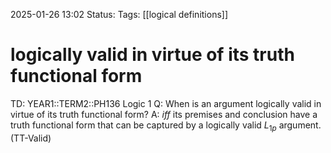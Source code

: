2025-01-26 13:02
Status: 
Tags: [[logical definitions]]
# logically valid in virtue of its truth functional form

TD: YEAR1::TERM2::PH136 Logic 1
Q: When is an argument logically valid in virtue of its truth functional form?
A: _iff_ its premises and conclusion have a truth functional form that can be captured by a logically valid $L_{1p}$ argument. (TT-Valid)